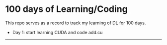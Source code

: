 # 100 days of Learning/Coding

This repo serves as a record to track my learning of DL for 100 days.

- Day 1: start learning CUDA and code add.cu

---


